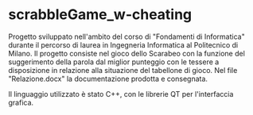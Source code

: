 # scrabbleGame_w-cheating
Progetto sviluppato nell'ambito del corso di "Fondamenti di Informatica" durante il percorso di laurea in Ingegneria Informatica al Politecnico di Milano.  Il progetto consiste nel gioco dello Scarabeo con la funzione del suggerimento della parola dal miglior punteggio con le tessere a disposizione in relazione alla situazione del tabellone di gioco. 
Nel file "Relazione.docx" la documentazione prodotta e consegnata.

Il linguaggio utilizzato è stato C++, con le librerie QT per l'interfaccia grafica.
